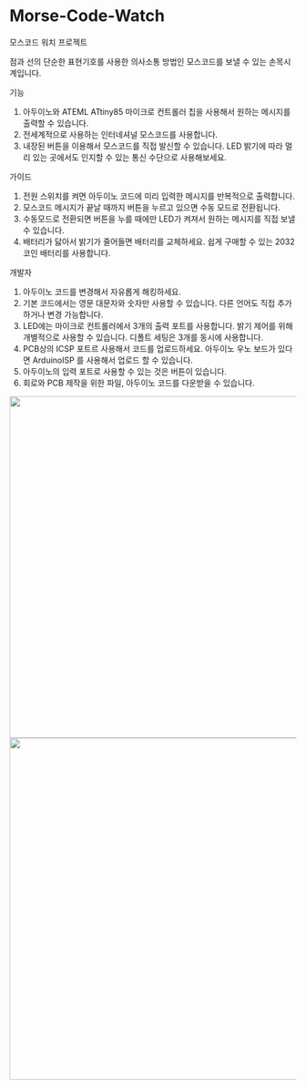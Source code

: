# Morse-Code-Watch
모스코드 워치 프로젝트

점과 선의 단순한 표현기호를 사용한 의사소통 방법인 모스코드를 보낼 수 있는 손목시계입니다.

기능
1. 아두이노와 ATEML ATtiny85 마이크로 컨트롤러 칩을 사용해서 원하는 메시지를 출력할 수 있습니다.
2. 전세계적으로 사용하는 인터네셔널 모스코드를 사용합니다.
3. 내장된 버튼을 이용해서 모스코드를 직접 발신할 수 있습니다. LED 밝기에 따라 멀리 있는 곳에서도 인지할 수 있는 통신 수단으로 사용해보세요.

가이드
1. 전원 스위치를 켜면 아두이노 코드에 미리 입력한 메시지를 반복적으로 출력합니다.
2. 모스코드 메시지가 끝날 때까지 버튼을 누르고 있으면 수동 모드로 전환됩니다.
3. 수동모드로 전환되면 버튼을 누를 때에만 LED가 켜져서 원하는 메시지를 직접 보낼 수 있습니다.
4. 배터리가 닳아서 밝기가 줄어들면 배터리를 교체하세요. 쉽게 구매할 수 있는 2032 코인 배터리를 사용합니다.

개발자
1. 아두이노 코드를 변경해서 자유롭게 해킹하세요.
2. 기본 코드에서는 영문 대문자와 숫자만 사용할 수 있습니다. 다른 언어도 직접 추가하거나 변경 가능합니다.
3. LED에는 마이크로 컨트롤러에서 3개의 출력 포트를 사용합니다. 밝기 제어를 위해 개별적으로 사용할 수 있습니다. 디폴트 세팅은 3개를 동시에 사용합니다.
4. PCB상의 ICSP 포트르 사용해서 코드를 업로드하세요. 아두이노 우노 보드가 있다면 ArduinoISP 를 사용해서 업로드 할 수 있습니다.
5. 아두이노의 입력 포트로 사용할 수 있는 것은 버튼이 있습니다.
6. 회로와 PCB 제작을 위한 파일, 아두이노 코드를 다운받을 수 있습니다.

<img src=http://ringjoon.dothome.co.kr/morse_code_watch_01.jpg width=600>
<img src=http://ringjoon.dothome.co.kr/morse_code_watch_02.jpg width=600>
